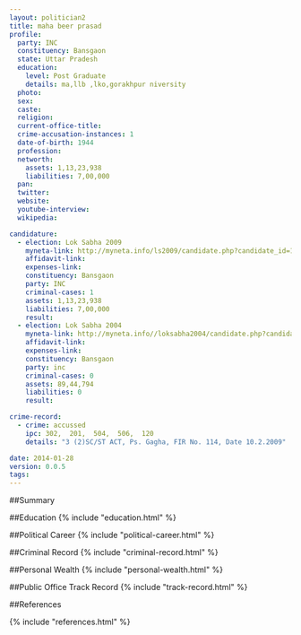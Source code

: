 ```yaml
---
layout: politician2
title: maha beer prasad
profile: 
  party: INC
  constituency: Bansgaon
  state: Uttar Pradesh
  education: 
    level: Post Graduate
    details: ma,llb ,lko,gorakhpur niversity
  photo: 
  sex: 
  caste: 
  religion: 
  current-office-title: 
  crime-accusation-instances: 1
  date-of-birth: 1944
  profession: 
  networth: 
    assets: 1,13,23,938
    liabilities: 7,00,000
  pan: 
  twitter: 
  website: 
  youtube-interview: 
  wikipedia: 

candidature: 
  - election: Lok Sabha 2009
    myneta-link: http://myneta.info/ls2009/candidate.php?candidate_id=1732
    affidavit-link: 
    expenses-link: 
    constituency: Bansgaon 
    party: INC
    criminal-cases: 1
    assets: 1,13,23,938
    liabilities: 7,00,000
    result:  
  - election: Lok Sabha 2004
    myneta-link: http://myneta.info//loksabha2004/candidate.php?candidate_id=4071
    affidavit-link: 
    expenses-link: 
    constituency: Bansgaon 
    party: inc
    criminal-cases: 0
    assets: 89,44,794
    liabilities: 0
    result:  

crime-record: 
  - crime: accussed
    ipc: 302,  201,  504,  506,  120
    details: "3 (2)SC/ST ACT, Ps. Gagha, FIR No. 114, Date 10.2.2009" 

date: 2014-01-28
version: 0.0.5
tags: 
---
```

##Summary


##Education
{% include "education.html" %}


##Political Career
{% include "political-career.html" %}


##Criminal Record
{% include "criminal-record.html" %}


##Personal Wealth
{% include "personal-wealth.html" %}


##Public Office Track Record
{% include "track-record.html" %}


##References


{% include "references.html" %}